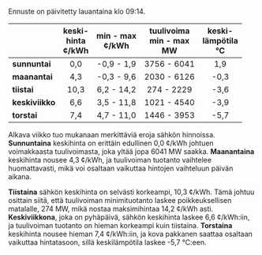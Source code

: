 Ennuste on päivitetty lauantaina klo 09:14.

|              | keski-<br>hinta<br>¢/kWh | min - max<br>¢/kWh | tuulivoima<br>min - max<br>MW | keski-<br>lämpötila<br>°C |
|:-------------|:----------------:|:----------------:|:-------------:|:-------------:|
| **sunnuntai** | 0,0 | -0,9 - 1,9 | 3756 - 6041 | 1,9 |
| **maanantai** | 4,3 | -0,3 - 9,6 | 2030 - 6126 | -0,3 |
| **tiistai**   | 10,3 | 6,2 - 14,2 | 274 - 2229 | -3,6 |
| **keskiviikko** | 6,6 | 3,5 - 11,8 | 1021 - 4540 | -3,9 |
| **torstai**   | 7,4 | 4,7 - 11,0 | 1446 - 3953 | -5,7 |

Alkava viikko tuo mukanaan merkittäviä eroja sähkön hinnoissa. **Sunnuntaina** keskihinta on erittäin edullinen 0,0 ¢/kWh johtuen voimakkaasta tuulivoimasta, joka yltää jopa 6041 MW saakka. **Maanantaina** keskihinta nousee 4,3 ¢/kWh, ja tuulivoiman tuotanto vaihtelee huomattavasti, mikä voi osaltaan vaikuttaa hintojen vaihteluun päivän aikana. 

**Tiistaina** sähkön keskihinta on selvästi korkeampi, 10,3 ¢/kWh. Tämä johtuu osittain siitä, että tuulivoiman minimituotanto laskee poikkeuksellisen matalalle, 274 MW, mikä nostaa maksimihintaa 14,2 ¢/kWh asti. **Keskiviikkona**, joka on pyhäpäivä, sähkön keskihinta laskee 6,6 ¢/kWh:iin, ja tuulivoiman tuotanto on hieman korkeampi kuin tiistaina. **Torstaina** keskihinta nousee hieman 7,4 ¢/kWh:iin, ja kova pakkanen saattaa osaltaan vaikuttaa hintatasoon, sillä keskilämpötila laskee -5,7 °C:een.